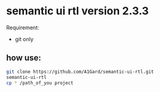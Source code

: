 # semantic ui rtl version 2.3.3


Requirement:

 * git only

## how use:


```bash
git clone https://github.com/A1Gard/semantic-ui-rtl.git
semantic-ui-rtl
cp * /path_of_you project
```

